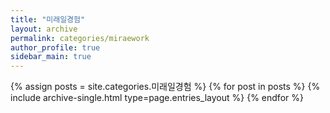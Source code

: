 ```yaml
---
title: "미래일경험"
layout: archive
permalink: categories/miraework
author_profile: true
sidebar_main: true
---
```



{% assign posts = site.categories.미래일경험 %}
{% for post in posts %} {% include archive-single.html type=page.entries_layout %} {% endfor %}
